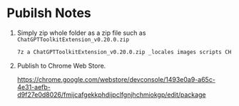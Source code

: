 # Pubilsh Notes

1. Simply zip whole folder as a zip file such as `ChatGPTToolkitExtension_v0.20.0.zip`

    ```sh
    7z a ChatGPTToolkitExtension_v0.20.0.zip _locales images scripts CHANGELOG.md manifest.json README.md
    ```

2. Publish to Chrome Web Store.

    <https://chrome.google.com/webstore/devconsole/1493e0a9-a65c-4e31-aefb-d9f27e0d8026/fmijcafgekkphdijpclfgnjhchmiokgp/edit/package>